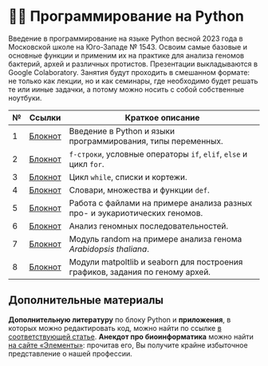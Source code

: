 # 👨‍💻 Программирование на Python

Введение в программирование на языке Python весной 2023 года в Московской школе на Юго-Западе № 1543. Освоим самые базовые и основные функции и применим их на практике для анализа геномов бактерий, архей и различных протистов. Презентации выкладываются в Google Colaboratory. Занятия будут проходить в смешанном формате: не только как лекции, но и как семинары, где необходимо будет решать те или ииные задачки, а потому можно носить с собой собственные ноутбуки. 

| № | Ссылки | Краткое описание | 
| ----------- | ----------- | ----------- | 
| 1 | [Блокнот](https://colab.research.google.com/drive/1FdlxAs7rhblT4iC3SfXa79GVvAifCYUc?usp=sharing) | Введение в Python и языки программирования, типы переменных. | 
| 2 | [Блокнот](https://colab.research.google.com/drive/13cbhMKNni8VIaBZRWvBL0GDdBW0i5Kge?usp=sharing) | `f-строки`, условные операторы `if`, `elif`, `else` и цикл `for`. | 
| 3 | [Блокнот](https://colab.research.google.com/drive/1FIlGzL4QratlkHxlr_Ja_w5YTr-q5Z0X?usp=sharing) | Цикл `while`, списки и кортежи. |
| 4 | [Блокнот](https://colab.research.google.com/drive/1_bwH20Rb02xny8nx9ujeFK8oOsEtxQ2_?usp=sharing) | Словари, множества и функции `def`. | 
| 5 | [Блокнот](https://colab.research.google.com/drive/1qfKWbrYTTuFyo-EXpOdeFvinkROBT_NJ?usp=sharing) | Работа с файлами на примере анализа разных про- и эукариотических геномов. | 
| 6 | [Блокнот](https://colab.research.google.com/drive/1RymPcrQdAbYpuNaQV3sCBOdyAVjMSPKf?usp=sharing) | Анализ геномных последовательностей. | 
| 7 | [Блокнот](https://colab.research.google.com/drive/1zl-oF-tl0HbSgMrhc1CsqQX9Y1wi8NPv?usp=sharing) | Модуль random на примере анализа генома _Arabidopsis thaliana_. | 
| 8 | [Блокнот](https://colab.research.google.com/drive/1WG0Nr6ceH4lCYtHxwHH6AjPuW_HPZf43?usp=sharing) | Модули matpoltlib и seaborn для построения графиков, задания по геному архей. | 

## Дополнительные материалы

**Дополнительную литературу** по блоку Python и **приложения**, в которых можно редактировать код, можно найти по ссылке [в соответствующей статье](https://vk.com/@nachatoi-literatura-po-python). **Анекдот про биоинформатика** можно найти [на сайте «Элементы»](https://elementy.ru/nauchno-populyarnaya_biblioteka/432183/Bioinformatiki_proiskhozhdenie_i_zhiznennyy_tsikl): прочитав его, Вы получите крайне избыточное представление о нашей профессии. 


